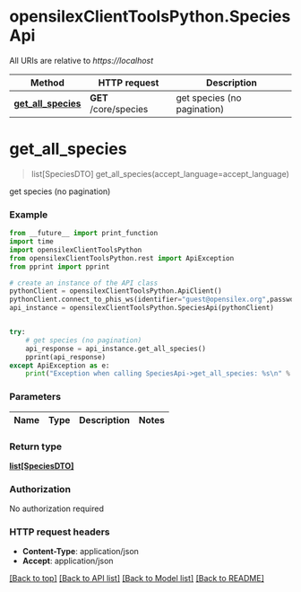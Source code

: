# opensilexClientToolsPython.SpeciesApi

All URIs are relative to *https://localhost*

Method | HTTP request | Description
------------- | ------------- | -------------
[**get_all_species**](SpeciesApi.md#get_all_species) | **GET** /core/species | get species (no pagination)


# **get_all_species**
> list[SpeciesDTO] get_all_species(accept_language=accept_language)

get species (no pagination)



### Example
```python
from __future__ import print_function
import time
import opensilexClientToolsPython
from opensilexClientToolsPython.rest import ApiException
from pprint import pprint

# create an instance of the API class
pythonClient = opensilexClientToolsPython.ApiClient()
pythonClient.connect_to_phis_ws(identifier="guest@opensilex.org",password="guest",host="https://localhost")
api_instance = opensilexClientToolsPython.SpeciesApi(pythonClient)


try:
    # get species (no pagination)
    api_response = api_instance.get_all_species()
    pprint(api_response)
except ApiException as e:
    print("Exception when calling SpeciesApi->get_all_species: %s\n" % e)
```

### Parameters

Name | Type | Description  | Notes
------------- | ------------- | ------------- | -------------


### Return type

[**list[SpeciesDTO]**](SpeciesDTO.md)

### Authorization

No authorization required

### HTTP request headers

 - **Content-Type**: application/json
 - **Accept**: application/json

[[Back to top]](#) [[Back to API list]](../README.md#documentation-for-api-endpoints) [[Back to Model list]](../README.md#documentation-for-models) [[Back to README]](../README.md)

